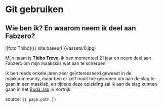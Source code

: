 # Git gebruiken

## Wie ben ik? En waarom neem ik deel aan Fabzero?

![foto Thibo]({{ site.baseurl }}/assets/0.jpg)

Mijn naam is **Thibo Treve**, ik ben momenteel 21 jaar en neem deel aan Fabzero om mijn maakskils wat aan te scherpen.

Ik ben reeds enkele jaren zeer geïnteresseerd geweest in de maakcommunity, maar ben er zelf nooit toe gekomen om aan de slag te gaan in een maaklab, en tijdens deze opleiding zal ik aan de slag kunnen gaan in het [Buda::lab](https://www.budalab.be/) in Kortrijk.

source: `{{ page.path }}`
